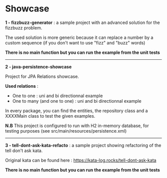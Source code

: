 # Showcase
  <b>1 - fizzbuzz-generator</b> : a sample project with an advanced solution for the fizzbuzz problem.
  
  The used solution is more generic because it can replace a number by a custom sequence (if you don't want to use "fizz" and "buzz" words)
  
  <b>There is no main function but you can run the example from the unit tests</b>

*********************************************************************************************************************
  
  <b>2 - java-persistence-showcase</b>
  
  Project for JPA Relations showcase.
  
  <b>Used relations</b> :

  <ul>
    <li>One to one : uni and bi directionnal example</li>
    <li>One to many (and one to one) : uni and bi directionnal example</li>
  </ul>

  In every package, you can find the entities, the repository class and a XXXXMain class to test the given examples.
  
  <b>N.B</b>
  This project is configured to run with H2 in-memory database, for testing purposes (see src/main/resources/persistence.xml)
  
*********************************************************************************************************************
  <b>3 - tell-dont-ask-kata-refacto</b> : a sample project showing refactoring of the tell don't ask kata.
  
  Original kata can be found here : https://kata-log.rocks/tell-dont-ask-kata  
  
  <b>There is no main function but you can run the example from the unit tests</b>
